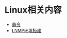 # Linux相关内容
- [命令](https://github.com/waitforu/introspection/blob/master/linux/linux命令.md)
- [LNMP环境搭建](https://github.com/waitforu/introspection/blob/master/linux/lnmp安装.md)